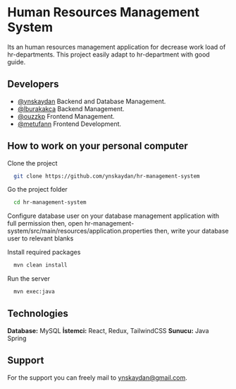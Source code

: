 
# Human Resources Management System

Its an human resources management application for decrease work load of hr-departments. This project easily adapt to hr-department with good guide.


## Developers 

- [@ynskaydan](https://www.github.com/ynskaydan) Backend and Database Management.
- [@lburakakca](https://www.github.com/lburakakca) Backend Management.
- [@ouzzkp](https://www.github.com/ouzzkp) Frontend Management.
- [@metufann](https://www.github.com/metufann) Frontend Development.



  
## How to work on your personal computer

Clone the project

```bash
  git clone https://github.com/ynskaydan/hr-management-system
```

Go the project folder

```bash
  cd hr-management-system
```

  Configure database user on your database management application with full permission
  then, open hr-management-system/src/main/resources/application.properties
  then, write your database user to relevant blanks

Install required packages

```cmd
  mvn clean install
```

Run the server

```cmd
  mvn exec:java
```

  
## Technologies
**Database:** MySQL 
**İstemci:** React, Redux, TailwindCSS
**Sunucu:** Java Spring

  
## Support
For the support you can freely mail to ynskaydan@gmail.com.
  